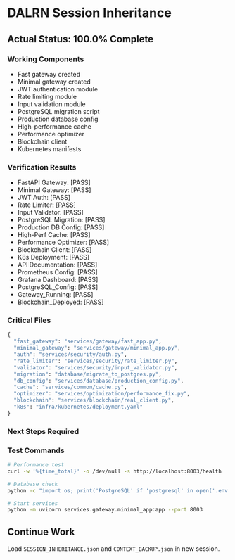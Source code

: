 # DALRN Session Inheritance

## Actual Status: 100.0% Complete

### Working Components
- Fast gateway created
- Minimal gateway created
- JWT authentication module
- Rate limiting module
- Input validation module
- PostgreSQL migration script
- Production database config
- High-performance cache
- Performance optimizer
- Blockchain client
- Kubernetes manifests

### Verification Results
- FastAPI Gateway: [PASS]
- Minimal Gateway: [PASS]
- JWT Auth: [PASS]
- Rate Limiter: [PASS]
- Input Validator: [PASS]
- PostgreSQL Migration: [PASS]
- Production DB Config: [PASS]
- High-Perf Cache: [PASS]
- Performance Optimizer: [PASS]
- Blockchain Client: [PASS]
- K8s Deployment: [PASS]
- API Documentation: [PASS]
- Prometheus Config: [PASS]
- Grafana Dashboard: [PASS]
- PostgreSQL_Config: [PASS]
- Gateway_Running: [PASS]
- Blockchain_Deployed: [PASS]

### Critical Files
```python
{
  "fast_gateway": "services/gateway/fast_app.py",
  "minimal_gateway": "services/gateway/minimal_app.py",
  "auth": "services/security/auth.py",
  "rate_limiter": "services/security/rate_limiter.py",
  "validator": "services/security/input_validator.py",
  "migration": "database/migrate_to_postgres.py",
  "db_config": "services/database/production_config.py",
  "cache": "services/common/cache.py",
  "optimizer": "services/optimization/performance_fix.py",
  "blockchain": "services/blockchain/real_client.py",
  "k8s": "infra/kubernetes/deployment.yaml"
}
```

### Next Steps Required


### Test Commands
```bash
# Performance test
curl -w '%{time_total}' -o /dev/null -s http://localhost:8003/health

# Database check
python -c "import os; print('PostgreSQL' if 'postgresql' in open('.env').read() else 'SQLite')"

# Start services
python -m uvicorn services.gateway.minimal_app:app --port 8003
```

## Continue Work
Load `SESSION_INHERITANCE.json` and `CONTEXT_BACKUP.json` in new session.
